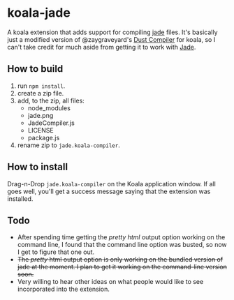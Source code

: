 koala-jade
==========

A koala extension that adds support for compiling [jade](http://jade-lang.com/) files.  It's basically just a modified version of @zaygraveyard's [Dust Compiler](https://github.com/zaygraveyard/koala-dust) for koala, so I can't take credit for much aside from getting it to work with [Jade](http://jade-lang.com/).

How to build
------------

1. run `npm install`.
2. create a zip file.
3. add, to the zip, all files:
    * node_modules
    * jade.png
    * JadeCompiler.js
    * LICENSE
    * package.js
4. rename zip to `jade.koala-compiler`.

How to install
--------------

Drag-n-Drop `jade.koala-compiler` on the Koala application window.  If all goes well, you'll get a success message saying that the extension was installed.

Todo
----
  * After spending time getting the _pretty html_ output option working on the command line, I found that the command line option was busted, so now I get to figure that one out.
  * ~~The _pretty_ html output option is only working on the bundled version of jade at the moment.  I plan to get it working on the command-line version soon.~~
  * Very willing to hear other ideas on what people would like to see incorporated into the extension.